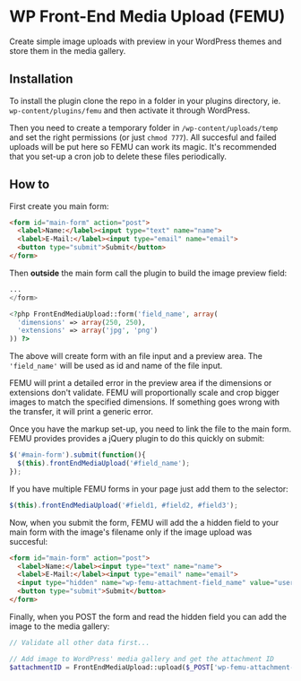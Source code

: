 # WP Front-End Media Upload (FEMU)

Create simple image uploads with preview in your WordPress themes and store them in the media gallery.

## Installation

To install the plugin clone the repo in a folder in your plugins directory, ie. `wp-content/plugins/femu` and then activate it through WordPress.

Then you need to create a temporary folder in `/wp-content/uploads/temp` and set the right permissions (or just `chmod 777`). All succesful and failed uploads will be put here so FEMU can work its magic. It's recommended that you set-up a cron job to delete these files periodically.

## How to

First create you main form:

```html
<form id="main-form" action="post">
  <label>Name:</label><input type="text" name="name">
  <label>E-Mail:</label><input type="email" name="email">
  <button type="submit">Submit</button>
</form>
```

Then **outside** the main form call the plugin to build the image preview field:

```php
...
</form>

<?php FrontEndMediaUpload::form('field_name', array(
  'dimensions' => array(250, 250),
  'extensions' => array('jpg', 'png')
)) ?>
```

The above will create form with an file input and a preview area. The `'field_name'` will be used as id and name of the file input.

FEMU will print a detailed error in the preview area if the dimensions or extensions don't validate. FEMU will proportionally scale and crop bigger images to match the specified dimensions. If something goes wrong with the transfer, it will print a generic error. 

Once you have the markup set-up, you need to link the file to the main form. FEMU provides provides a jQuery plugin to do this quickly on submit:

```javascript
$('#main-form').submit(function(){
  $(this).frontEndMediaUpload('#field_name');
});
```

If you have multiple FEMU forms in your page just add them to the selector:

```javascript
$(this).frontEndMediaUpload('#field1, #field2, #field3');
```

Now, when you submit the form, FEMU will add the a hidden field to your main form with the image's filename only if the image upload was succesful:

```html
<form id="main-form" action="post">
  <label>Name:</label><input type="text" name="name">
  <label>E-Mail:</label><input type="email" name="email">
  <input type="hidden" name="wp-femu-attachment-field_name" value="user_5240d16add04d-test.jpg">
  <button type="submit">Submit</button>
</form>
```

Finally, when you POST the form and read the hidden field you can add the image to the media gallery:

```php
// Validate all other data first...

// Add image to WordPress' media gallery and get the attachment ID
$attachmentID = FrontEndMediaUpload::upload($_POST['wp-femu-attachment-field_name']);
```
